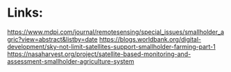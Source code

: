 # Links:  
https://www.mdpi.com/journal/remotesensing/special_issues/smallholder_agric?view=abstract&listby=date
https://blogs.worldbank.org/digital-development/sky-not-limit-satellites-support-smallholder-farming-part-1
https://nasaharvest.org/project/satellite-based-monitoring-and-assessment-smallholder-agriculture-system
